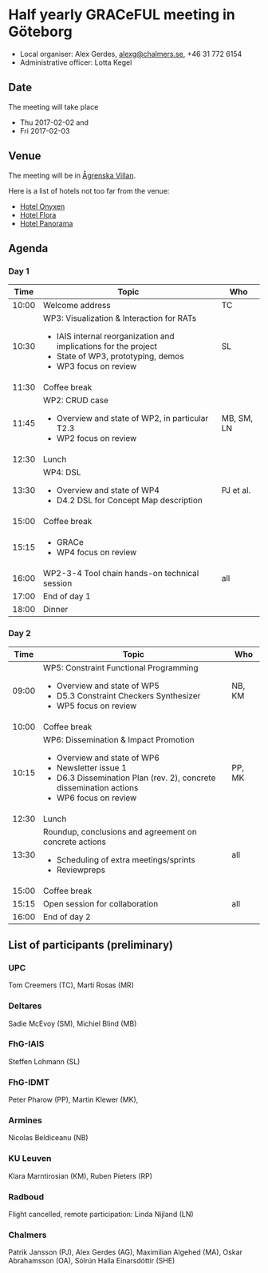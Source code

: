 # Half yearly GRACeFUL meeting in Göteborg

* Local organiser: Alex Gerdes, alexg@chalmers.se, +46 31 772 6154
* Administrative officer: Lotta Kegel

## Date

The meeting will take place

* Thu 2017-02-02 and
* Fri 2017-02-03

## Venue

The meeting will be in [Ågrenska
Villan](https://www.google.se/maps/place/Ågrenska+villan+-+Göteborgs+universitet/@57.6955731,11.9812602,15z/data=!4m5!3m4!1s0x0:0x2aa8e456a7417c48!8m2!3d57.6955731!4d11.9812602).

Here is a list of hotels not too far from the venue:

- [Hotel Onyxen](http://hotellonyxen.se/home/#welcome)
- [Hotel Flora](http://www.hotelflora.se/en/)
- [Hotel Panorama](http://www.panorama.se/)

## Agenda

### Day 1

Time  | Topic            | Who
------|------------------|-----
10:00 | Welcome address  | TC
10:30 | WP3: Visualization & Interaction for RATs <ul><li>IAIS internal reorganization and implications for the project</li><li>State of WP3, prototyping, demos</li><li>WP3 focus on review</li></ul> | SL
11:30 | Coffee break |
11:45 | WP2: CRUD case <ul><li>Overview and state of WP2, in particular T2.3</li><li>WP2 focus on review</li></ul> | MB, SM, LN
12:30 | Lunch            |
13:30 | WP4: DSL <ul><li>Overview and state of WP4</li><li>D4.2 DSL for Concept Map description</li></ul> | PJ et al.
15:00 | Coffee break |
15:15 | <ul><li>GRACe</li><li>WP4 focus on review</li></ul> |
16:00 | WP2-3-4 Tool chain hands-on technical session | all
17:00 | End of day 1 |
18:00 | Dinner |


### Day 2

Time  | Topic            | Who
------|------------------|-----
09:00 | WP5: Constraint Functional Programming <ul><li>Overview and state of WP5</li><li>D5.3 Constraint Checkers Synthesizer</li><li>WP5 focus on review</li></ul> | NB, KM
10:00 | Coffee break |
10:15 | WP6: Dissemination & Impact Promotion <ul><li>Overview and state of WP6</li><li>Newsletter issue 1</li><li>D6.3 Dissemination Plan (rev. 2), concrete dissemination actions</li><li>WP6 focus on review</li></ul> | PP, MK
12:30 | Lunch |
13:30 | Roundup, conclusions and agreement on concrete actions <ul><li>Scheduling of extra meetings/sprints</li><li>Reviewpreps</li></ul> | all
15:00 | Coffee break |
15:15 | Open session for collaboration | all
16:00 | End of day 2 |


## List of participants (preliminary)

### UPC
Tom Creemers (TC), Martí Rosas (MR)

### Deltares
Sadie McEvoy (SM), Michiel Blind (MB)

### FhG-IAIS
Steffen Lohmann (SL)

### FhG-IDMT
Peter Pharow (PP), Martin Klewer (MK),

### Armines
Nicolas Beldiceanu (NB)

### KU Leuven
Klara Marntirosian (KM), Ruben Pieters (RP)

### Radboud
Flight cancelled, remote participation: Linda Nijland (LN)

### Chalmers
Patrik Jansson (PJ), Alex Gerdes (AG), Maximilian Algehed (MA), Oskar Abrahamsson (OA),
Sólrún Halla Einarsdóttir (SHE)
